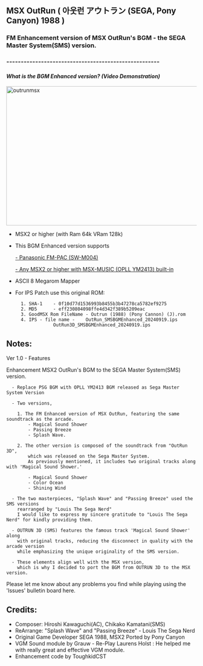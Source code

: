 ## MSX OutRun ( 아웃런 アウトラン (SEGA, Pony Canyon) 1988 ) 
### FM Enhancement version of MSX OutRun's BGM - the SEGA Master System(SMS) version. 
### -----------------------------------------------------


#### *What is the BGM Enhanced version? (Video Demonstration)*

<a data-flickr-embed="true" href="https://youtu.be/SK6CzpuywZM?si=4voZZqRFpucgff9N" title="outrunmsx"><img src="https://live.staticflickr.com/65535/53996596338_7bc4ce7e41_z.jpg" width="640" height="368" alt="outrunmsx"/></a>

- MSX2 or higher (with Ram 64k VRam 128k) 
	
- This BGM Enhanced version supports 

	[- Panasonic FM-PAC (SW-M004)](https://www.msx.org/wiki/Panasoft_SW-M004) 
     
	[- Any MSX2 or higher with MSX-MUSIC (OPLL YM2413) built-in](https://www.msx.org/wiki/MSX-MUSIC)
			    

- ASCII 8 Megarom Mapper
	
- For IPS Patch use this original ROM:

		1. SHA-1	- 0f10d77d1536993b8455b3b47278ca5782ef9275
		2. MD5	  	- eff230804098ffe4d342f389b5209eac
		3. GoodMSX Rom FileName - Outrun (1988) (Pony Cannon) (J).rom
		4. IPS - file name - 	OutRun_SMSBGMEnhanced_20240919.ips
  					OutRun3D_SMSBGMEnhanced_20240919.ips
  					
					

## Notes:

Ver 1.0 - Features 

Enhancement MSX2 OutRun's BGM to the SEGA Master System(SMS) version.

      - Replace PSG BGM with OPLL YM2413 BGM released as Sega Master System Version
	
      - Two versions, 
      	
       	1. The FM Enhanced version of MSX OutRun, featuring the same soundtrack as the arcade. 
       		- Magical Sound Shower 
       		- Passing Breeze   
       		- Splash Wave.
	 
  	 	2. The other version is composed of the soundtrack from "OutRun 3D", 
   			which was released on the Sega Master System. 
      		As previously mentioned, it includes two original tracks along with 'Magical Sound Shower.'
	
       		- Magical Sound Shower 
       		- Color Ocean 
       		- Shining Wind
      
      - The two masterpieces, "Splash Wave" and "Passing Breeze" used the SMS versions 
      	rearranged by "Louis The Sega Nerd"
       	I would like to express my sincere gratitude to "Louis The Sega Nerd" for kindly providing them.
      
      - OUTRUN 3D (SMS) features the famous track 'Magical Sound Shower' along 
      	with original tracks, reducing the disconnect in quality with the arcade version 
       	while emphasizing the unique originality of the SMS version.
     	
      - These elements align well with the MSX version, 
      	which is why I decided to port the BGM from OUTRUN 3D to the MSX version.

      



Please let me know about any problems you find while playing using the 'Issues' bulletin board here.
    	

## Credits:

- Composer:  Hiroshi Kawaguchi(AC), Chikako Kamatani(SMS)
- ReArrange:  "Splash Wave" and "Passing Breeze" - Louis The Sega Nerd
- Original Game Developer SEGA 1988, MSX2 Ported by Pony Canyon
- VGM Sound module by Grauw - Re-Play
  Laurens Holst : He helped me with really great and effective VGM module.
- Enhancement code by ToughkidCST 

